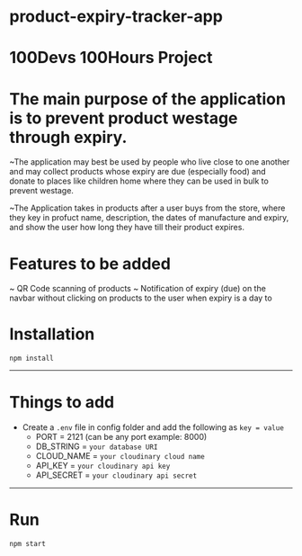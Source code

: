 # product-expiry-tracker-app

# 100Devs 100Hours Project

# The main purpose of the application is to prevent product westage through expiry.

~The application may best be used by people who live close to one another and may collect products whose expiry are due (especially food) and donate to places like children home where they can be used in bulk to prevent westage.

~The Application takes in products after a user buys from the store, where they key in profuct name, description, the dates of manufacture and expiry, and show the user how long they have till their product expires.

# Features to be added

~ QR Code scanning of products
~ Notification of expiry (due) on the navbar without clicking on products to the user when expiry is a day to

# Installation

`npm install`

---

# Things to add

- Create a `.env` file in config folder and add the following as `key = value`
  - PORT = 2121 (can be any port example: 8000)
  - DB_STRING = `your database URI`
  - CLOUD_NAME = `your cloudinary cloud name`
  - API_KEY = `your cloudinary api key`
  - API_SECRET = `your cloudinary api secret`

---

# Run

`npm start`
